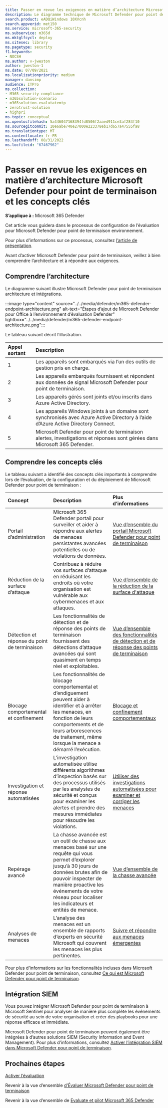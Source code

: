 ```yaml
---
title: Passer en revue les exigences en matière d’architecture Microsoft Defender pour point de terminaison et les concepts clés
description: Le diagramme technique de Microsoft Defender pour point de terminaison dans Microsoft 365 Defender vous aidera à comprendre l’identité dans Microsoft 365 avant de créer votre laboratoire d’essai ou votre environnement pilote.
search.product: eADQiWindows 10XVcnh
search.appverid: met150
ms.service: microsoft-365-security
ms.subservice: m365d
ms.mktglfcycl: deploy
ms.sitesec: library
ms.pagetype: security
f1.keywords:
- NOCSH
ms.author: v-jweston
author: jweston-1
ms.date: 07/09/2021
ms.localizationpriority: medium
manager: dansimp
audience: ITPro
ms.collection:
- M365-security-compliance
- m365solution-scenario
- m365solution-evalutatemtp
- zerotrust-solution
- highpri
ms.topic: conceptual
ms.openlocfilehash: 5a446047168394fd8506f2aaed911ce3af284f10
ms.sourcegitcommit: 10e6abe740e27000e223378eb17d657a47555fa8
ms.translationtype: MT
ms.contentlocale: fr-FR
ms.lasthandoff: 08/31/2022
ms.locfileid: "67467962"
---
```

# <a name="review-microsoft-defender-for-endpoint-architecture-requirements-and-key-concepts"></a>Passer en revue les exigences en matière d’architecture Microsoft Defender pour point de terminaison et les concepts clés

**S’applique à :** Microsoft 365 Defender

Cet article vous guidera dans le processus de configuration de l’évaluation pour Microsoft Defender pour point de terminaison environnement.

Pour plus d’informations sur ce processus, consultez [l’article de présentation](eval-defender-endpoint-overview.md).

Avant d’activer Microsoft Defender pour point de terminaison, veillez à bien comprendre l’architecture et à répondre aux exigences.

## <a name="understand-the-architecture"></a>Comprendre l’architecture

Le diagramme suivant illustre Microsoft Defender pour point de terminaison architecture et intégrations. 

:::image type="content" source="../../media/defender/m365-defender-endpoint-architecture.png" alt-text="Étapes d’ajout de Microsoft Defender pour Office à l’environnement d’évaluation Defender" lightbox="../../media/defender/m365-defender-endpoint-architecture.png":::

Le tableau suivant décrit l’illustration.

Appel sortant | Description
:---|:---|
1 | Les appareils sont embarqués via l’un des outils de gestion pris en charge. 
2 | Les appareils embarqués fournissent et répondent aux données de signal Microsoft Defender pour point de terminaison.
3 | Les appareils gérés sont joints et/ou inscrits dans Azure Active Directory.
4 | Les appareils Windows joints à un domaine sont synchronisés avec Azure Active Directory à l’aide d’Azure Active Directory Connect.
5 | Microsoft Defender pour point de terminaison alertes, investigations et réponses sont gérées dans Microsoft 365 Defender.

## <a name="understand-key-concepts"></a>Comprendre les concepts clés

Le tableau suivant a identifié des concepts clés importants à comprendre lors de l’évaluation, de la configuration et du déploiement de Microsoft Defender pour point de terminaison : 

Concept | Description | Plus d’informations
:---|:---|:---|
Portail d’administration | Microsoft 365 Defender portail pour surveiller et aider à répondre aux alertes de menaces persistantes avancées potentielles ou de violations de données. | [Vue d’ensemble du portail Microsoft Defender pour point de terminaison](/microsoft-365/security/defender-endpoint/portal-overview)
Réduction de la surface d’attaque | Contribuez à réduire vos surfaces d’attaque en réduisant les endroits où votre organisation est vulnérable aux cybermenaces et aux attaques. | [Vue d’ensemble de la réduction de la surface d'attaque](/microsoft-365/security/defender-endpoint/overview-attack-surface-reduction)
Détection et réponse du point de terminaison | Les fonctionnalités de détection et de réponse des points de terminaison fournissent des détections d’attaque avancées qui sont quasiment en temps réel et exploitables. | [Vue d’ensemble des fonctionnalités de détection et de réponse des points de terminaison](/microsoft-365/security/defender-endpoint/overview-endpoint-detection-response)
Blocage comportemental et confinement | Les fonctionnalités de blocage comportemental et d’endiguement peuvent aider à identifier et à arrêter les menaces, en fonction de leurs comportements et de leurs arborescences de traitement, même lorsque la menace a démarré l’exécution. | [Blocage et confinement comportementaux](/microsoft-365/security/defender-endpoint/behavioral-blocking-containment)
Investigation et réponse automatisées | L’investigation automatisée utilise différents algorithmes d’inspection basés sur des processus utilisés par les analystes de sécurité et conçus pour examiner les alertes et prendre des mesures immédiates pour résoudre les violations. | [Utiliser des investigations automatisées pour examiner et corriger les menaces](/microsoft-365/security/defender-endpoint/automated-investigations)
Repérage avancé | La chasse avancée est un outil de chasse aux menaces basé sur une requête qui vous permet d’explorer jusqu’à 30 jours de données brutes afin de pouvoir inspecter de manière proactive les événements de votre réseau pour localiser les indicateurs et entités de menace. | [Vue d’ensemble de la chasse avancée](/microsoft-365/security/defender-endpoint/advanced-hunting-overview)
Analyses de menaces | L’analyse des menaces est un ensemble de rapports d’experts en sécurité Microsoft qui couvrent les menaces les plus pertinentes. | [Suivre et répondre aux menaces émergentes](/microsoft-365/security/defender-endpoint/threat-analytics)


Pour plus d’informations sur les fonctionnalités incluses dans Microsoft Defender pour point de terminaison, consultez [Ce qui est Microsoft Defender pour point de terminaison](/microsoft-365/security/defender-endpoint/microsoft-defender-endpoint).

## <a name="siem-integration"></a>Intégration SIEM

Vous pouvez intégrer Microsoft Defender pour point de terminaison à Microsoft Sentinel pour analyser de manière plus complète les événements de sécurité au sein de votre organisation et créer des playbooks pour une réponse efficace et immédiate. 

Microsoft Defender pour point de terminaison peuvent également être intégrées à d’autres solutions SIEM (Security Information and Event Management). Pour plus d’informations, consultez [Activer l’intégration SIEM dans Microsoft Defender pour point de terminaison](/microsoft-365/security/defender-endpoint/enable-siem-integration).


## <a name="next-steps"></a>Prochaines étapes
[Activer l’évaluation](eval-defender-endpoint-enable-eval.md)

Revenir à la vue d’ensemble [d’Évaluer Microsoft Defender pour point de terminaison](eval-defender-endpoint-overview.md)

Revenir à la vue d’ensemble de [Evaluate et pilot Microsoft 365 Defender](eval-overview.md)
